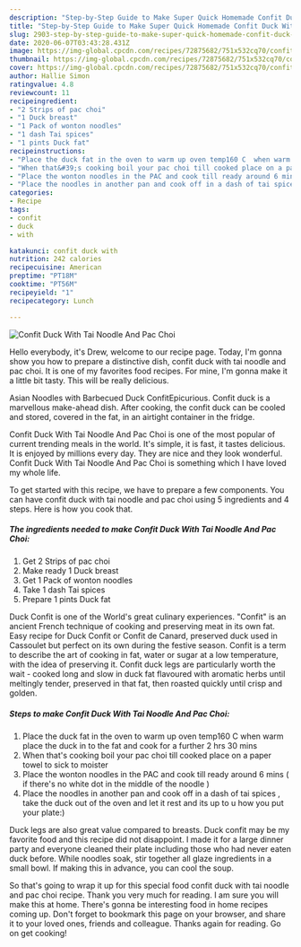 ```yaml
---
description: "Step-by-Step Guide to Make Super Quick Homemade Confit Duck With Tai Noodle And Pac Choi"
title: "Step-by-Step Guide to Make Super Quick Homemade Confit Duck With Tai Noodle And Pac Choi"
slug: 2903-step-by-step-guide-to-make-super-quick-homemade-confit-duck-with-tai-noodle-and-pac-choi
date: 2020-06-07T03:43:28.431Z
image: https://img-global.cpcdn.com/recipes/72875682/751x532cq70/confit-duck-with-tai-noodle-and-pac-choi-recipe-main-photo.jpg
thumbnail: https://img-global.cpcdn.com/recipes/72875682/751x532cq70/confit-duck-with-tai-noodle-and-pac-choi-recipe-main-photo.jpg
cover: https://img-global.cpcdn.com/recipes/72875682/751x532cq70/confit-duck-with-tai-noodle-and-pac-choi-recipe-main-photo.jpg
author: Hallie Simon
ratingvalue: 4.8
reviewcount: 11
recipeingredient:
- "2 Strips of pac choi"
- "1 Duck breast"
- "1 Pack of wonton noodles"
- "1 dash Tai spices"
- "1 pints Duck fat"
recipeinstructions:
- "Place the duck fat in the oven to warm up oven temp160 C  when warm place the duck in to the fat and cook for a further 2 hrs 30 mins"
- "When that&#39;s cooking boil your pac choi till cooked place on a paper towel to sick to moister"
- "Place the wonton noodles in the PAC and cook till ready around 6 mins ( if there&#39;s  no white dot in the middle of the noodle )"
- "Place the noodles in another pan and cook off in a dash of tai spices , take the duck out of the oven and let it rest and its up to u how you put your plate:)"
categories:
- Recipe
tags:
- confit
- duck
- with

katakunci: confit duck with 
nutrition: 242 calories
recipecuisine: American
preptime: "PT18M"
cooktime: "PT56M"
recipeyield: "1"
recipecategory: Lunch

---
```



![Confit Duck With Tai Noodle And Pac Choi](https://img-global.cpcdn.com/recipes/72875682/751x532cq70/confit-duck-with-tai-noodle-and-pac-choi-recipe-main-photo.jpg)

Hello everybody, it's Drew, welcome to our recipe page. Today, I'm gonna show you how to prepare a distinctive dish, confit duck with tai noodle and pac choi. It is one of my favorites food recipes. For mine, I'm gonna make it a little bit tasty. This will be really delicious.

Asian Noodles with Barbecued Duck ConfitEpicurious. Confit duck is a marvellous make-ahead dish. After cooking, the confit duck can be cooled and stored, covered in the fat, in an airtight container in the fridge.

Confit Duck With Tai Noodle And Pac Choi is one of the most popular of current trending meals in the world. It's simple, it is fast, it tastes delicious. It is enjoyed by millions every day. They are nice and they look wonderful. Confit Duck With Tai Noodle And Pac Choi is something which I have loved my whole life.


To get started with this recipe, we have to prepare a few components. You can have confit duck with tai noodle and pac choi using 5 ingredients and 4 steps. Here is how you cook that.

<!--inarticleads1-->

##### The ingredients needed to make Confit Duck With Tai Noodle And Pac Choi:

1. Get 2 Strips of pac choi
1. Make ready 1 Duck breast
1. Get 1 Pack of wonton noodles
1. Take 1 dash Tai spices
1. Prepare 1 pints Duck fat


Duck Confit is one of the World&#39;s great culinary experiences. &#34;Confit&#34; is an ancient French technique of cooking and preserving meat in its own fat. Easy recipe for Duck Confit or Confit de Canard, preserved duck used in Cassoulet but perfect on its own during the festive season. Confit is a term to describe the art of cooking in fat, water or sugar at a low temperature, with the idea of preserving it. Confit duck legs are particularly worth the wait - cooked long and slow in duck fat flavoured with aromatic herbs until meltingly tender, preserved in that fat, then roasted quickly until crisp and golden. 

<!--inarticleads2-->

##### Steps to make Confit Duck With Tai Noodle And Pac Choi:

1. Place the duck fat in the oven to warm up oven temp160 C  when warm place the duck in to the fat and cook for a further 2 hrs 30 mins
1. When that&#39;s cooking boil your pac choi till cooked place on a paper towel to sick to moister
1. Place the wonton noodles in the PAC and cook till ready around 6 mins ( if there&#39;s  no white dot in the middle of the noodle )
1. Place the noodles in another pan and cook off in a dash of tai spices , take the duck out of the oven and let it rest and its up to u how you put your plate:)


Duck legs are also great value compared to breasts. Duck confit may be my favorite food and this recipe did not disappoint. I made it for a large dinner party and everyone cleaned their plate including those who had never eaten duck before. While noodles soak, stir together all glaze ingredients in a small bowl. If making this in advance, you can cool the soup. 

So that's going to wrap it up for this special food confit duck with tai noodle and pac choi recipe. Thank you very much for reading. I am sure you will make this at home. There's gonna be interesting food in home recipes coming up. Don't forget to bookmark this page on your browser, and share it to your loved ones, friends and colleague. Thanks again for reading. Go on get cooking!
